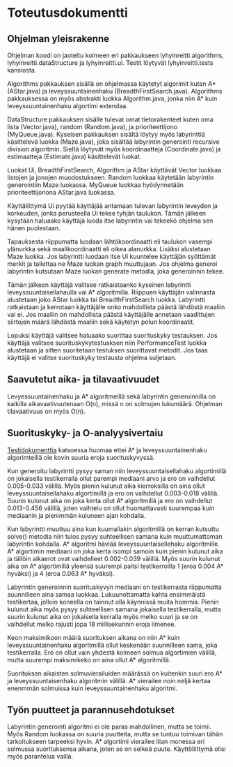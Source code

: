 # Toteutusdokumentti

## Ohjelman yleisrakenne

Ohjelman koodi on jaoteltu kolmeen eri pakkaukseen lyhyinreitti.algorithms, lyhyinreitti.dataStructure ja lyhyinreitti.ui. Testit löytyvät lyhyinreitti.tests kansiosta.

Algorithms pakkauksen sisällä on ohjelmassa käytetyt algorimit kuten A* (AStar.java) ja leveyssuuntainenhaku (BreadthFirstSearch.java). Algorithms pakkauksessa on myös abstrakti luokka Algorithm.java, jonka niin A* kuin leveyssuuntainenhaku algortimi extendaa.

DataStructure pakkauksen sisälle tulevat omat tietorakenteet kuten oma lista (Vector.java), random (Random.java), ja prioriteettijono (MyQueue.java). Kyseisen pakkauksen sisältä löytyy myös labyrinttiä käsittelevä luokka (Maze.java), joka sisältää labyrintin generointi recursive division algoritmin. Sieltä löytyvät myös koordinaatteja (Coordinate.java) ja estimaatteja (Estimate.java) käsittelevät luokat.

Luokat Ui, BreadthFirstSearch, Algorithm ja AStar käyttävät Vector luokkaa listojen ja jonojen muodostukseen. Random luokkaa käytetään labyrintin generointiin Maze luokassa. MyQueue luokkaa hyödynnetään prioriteettijonona AStar.java luokassa.

Käyttäliittymä Ui pyytää käyttäjää antamaan tulevan labyrintin leveyden ja korkeuden, jonka perusteella Ui tekee tyhjän taulukon. Tämän jälkeen kysytään haluaako käyttäjä luoda itse labyrintin vai tekeekö ohjelma sen hänen puolestaan. 

Tapauksesta riippumatta luodaan lähtökoordinaatti eli taulukon vasempi ylänurkka sekä maalikoordinaatti eli oikea alanurkka. Lisäksi alustetaan Maze luokka. Jos labyrintti luodaan itse Ui kuuntelee käyttäjän syöttämät merkit ja tallettaa ne Maze luokan graph muuttujaan. Jos ohjelma generoi labyrintin kutsutaan Maze luokan generate metodia, joka generoinnin tekee. 

Tämän jälkeen käyttäjä valitsee ratkaistaanko kyseinen labyrintti leveyssuuntaisellahaulla vai A* algoritmilla. Riippuen käyttäjän valinnasta alustetaan joko AStar luokka tai BreadthFirstSearch luokka. Labyrintti ratkaistaan ja kerrotaan käyttäjälle onko mahdollista päästä lähdöstä maaliin vai ei. Jos maaliin on mahdollista päästä käyttäjälle annetaan vaadittujen siirtojen määrä lähdöstä maaliin sekä käytetyn polun koordinaatit. 

Lopuksi käyttäjä valitsee haluaako suorittaa suorituskyky testauksen. Jos käyttäjä valitsee suorituskykytestuaksen niin PerformanceTest luokka alustetaan ja sitten suoritetaan testuksen suorittavat metodit. Jos taas käyttäjä ei valitse suorituskyky testausta ohjelma suljetaan.

## Saavutetut aika- ja tilavaativuudet

Levyessuuntainenhaku ja A* algoritmeillä sekä labyrintin generoinnilla on kaikilla aikavaativuutenaan O(n), missä n on solmujen lukumäärä. Ohjelman tilavaativuus on myös O(n). 

## Suorituskyky- ja O-analyysivertaiu

[Testidokumenttia](https://github.com/SIholin/tiralabra-Labyrintti/blob/master/documentation/Testaus.md) katsoessa huomaa ettei A* ja leveyssuuntainenhaku algorimteillä ole kovin suuria eroja suorituskyvyssä. 

Kun generoitu labyrintti pysyy saman niin leveyssuuntaisellahaku algortimillä on jokaisella testikerralla ollut parempi mediaani arvo ja ero on vaihdellut 0.005-0.033 välillä. Myös pienin kulunut aika kierroksilla on aina ollut leveyssuuntaisellahaku algortimillä ja ero on vaihdellut 0.003-0.018 välillä. Suurin kulunut aika on joka kerta ollut A* algoritmillä ja ero on vaihdellut 0.013-0.456 välillä, joten vaihtelu on ollut huomattavasti suurempaa kuin mediaanin ja pienimmän kuluneen ajan kohdalla.

Kun labyrintti muuttuu aina kun kuumallakin algoritmillä on kerran kutsuttu solve() metodia niin tulos pysyy suhteellisen samana kuin muuttumattoman labyrintin kohdalla. A* algoritmi häviää leveyssuuntaisellehaku algoritmille. A* algortimin mediaani on joka kerta isompi samoin kuin pienin kulunut aika ja tällöin aikaerot ovat vaihdelleet 0.002-0.039 välillä. Myös suurin kulunut aika on A* algortimillä yleensä suurempi paitsi testikerroilla 1 (eroa 0.004 A* hyväksi) ja 4 (eroa 0.063 A* hyväksi).

Labyrintin generoinnin suorituskyvyn mediaani on testikerrasta riippumatta suunnilleen aina samaa luokkaa. Lukuunottamatta kahta ensimmäistä testikertaa, jolloin koneella on tainnut olla käynnissä muita hommia. Pienin kulunut aika myös pysyy suhteellisen samana jokaisella testikerralla, mutta suurin kulunut aika on jokaisella kerralla myös melko suuri ja se on vaihdellut melko rajusti jopa 18 millisekunnin eroja ilmenee.

Keon maksimikoon määrä suorituksen aikana on niin A* kuin leveyssuuntainenhaku algoritmillä ollut keskenään suunnilleen sama, joka testikerralla. Ero on ollut vain yhdestä kolmeen solmua algortimien välillä, mutta suurempi maksimikeko on aina ollut A* algoritmillä.

Suorituksen aikaisten solmuvierailuiden määrässä on kuitenkin suuri ero A* ja leveyssuuntaisenhaku algoritmin välillä. A* vierailee noin neljä kertaa enenmmän solmuissa kuin leveyssuuntainenhaku algoritmi. 

## Työn puutteet ja parannusehdotukset

Labyrintin generointi algoritmi ei ole paras mahdollinen, mutta se toimii. Myös Random luokassa on suuria puutteita, mutta se tuntuu toimivan tähän tarkoitukseen tarpeeksi hyvin. A* algortimi vierailee liian monessa eri solmussa suorituksensa aikana, joten se on selkeä puute. Käyttöliittymä olisi myös parantelua vailla.
